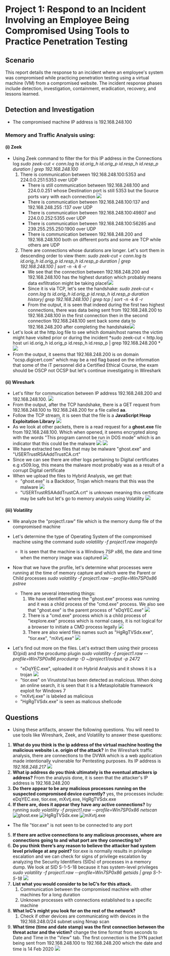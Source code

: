 # Project 1: Respond to an Incident Involving an Employee Being Compromised Using Tools to Practice Penetration Testing

## Scenario 
This report details the response to an incident where an employee's system was compromised while practicing penetration testing using a virtual machine (VM) from a compromised website. The incident response phases include detection, investigation, containment, eradication, recovery, and lessons learned.

## Detection and Investigation
- The compromised machine IP address is 192.168.248.100

### Memory and Traffic Analysis using:
#### (i) Zeek
- Using Zeek command to filter the for this IP address in the Connections log
    *sudo zeek-cut < conn.log ts id.orig_h id.orig_p id.resp_h id.resp_p duration | grep 192.168.248.100*
    1.  There is communication between 192.168.248.100:5353 and 224.0.0.251:5353 over UDP
        - There is still communication between 192.168.248.100 and 224.0.0.251 whose Destination port is still 5353 but the Source ports vary with each connection ![](images/image.png)
        - There is communication between 192.168.248.100:137 and 192.168.248.255 :137 over UDP
        - There is communication between 192.168.248.100:49807 and 224.0.0.252:5355 over UDP
        - There is communication between 192.168.248.100:56285 and 239.255.255.250:1900 over UDP
        - There is communication between 192.168.248.200 and 192.168.248.100 both on different ports and some are TCP while others are UDP
    2. There are connections whose durations are longer. Let's sort them in descending order to view them: *sudo zeek-cut < conn.log ts id.orig_h id.orig_p id.resp_h id.resp_p duration | grep 192.168.248.100 | sort -n -k 6 -r*
        - We see that the connection between 192.168.248.200 and 192.168.248.100 has the highest duration which probably means data exfiltration might be taking place!![](images/image-2.png)
        - Since it is via TCP, let's see the handshake:
            *sudo zeek-cut < conn.log ts id.orig_h id.orig_p id.resp_h id.resp_p duration history| grep 192.168.248.100 | grep tcp | sort -n -k 6 -r*
        - From the output, it is seen that indeed during the first two highest connections, there was data being sent from 192.168.248.200 to 192.168.248.100 in the first connection then in the second connection 192.168.248.100 sent back some data to 192.168.248.200 after completing the handshake![](images/image-3.png)
- Let's look at the http.log file to see which domain/host names the victim might have visited prior or during the incident
    *sudo zeek-cut < http.log host uri id.orig_h id.orig_p id.resp_h id.resp_p | grep 192.168.248.200 *
    ![](images/image-4.png)
- From the output, it seems that 192.168.248.200 is on domain "ocsp.digicert.com" which may be a red flag based on the information that some of the iT personnel did a Certified Ethical Course, the exam should be OSCP not OCSP but let's continue investigating in Wireshark

#### (ii) Wireshark
- Let's filter for communication between IP address 192.168.248.200 and 192.168.248.100. ![](images/image-5.png) 
- From the output, after the TCP handshake, there is a GET request from 192.168.248.100 to 192.168.248.200 for a file called **aa**. 
- Follow the TCP stream, it is seen that the file is a **JavaScript Heap Exploitation Library**
![](images/image-8.png)
- As we look at other packets, there is a read request for a **ghost.exe** file from 192.168.248.100. Which when opened, it seems encrypted along with the words "This program cannot be run in DOS mode" which is an indicator that this could be the malware
![](images/image-6.png) 
![](images/image-7.png)
- We have extracted two files that may be malware "ghost.exe" and "USERTrustRSAAddTrustCA.crt"
- Since we can see there are other logs pertaining to Digital certificates e.g x509.log, this means the malware most probably was as a result of a corrupt Digital certificate
- When we upload the files to Hybrid Analysis, we get that:
    - "ghost.exe" is a Backdoor, Trojan which means that this was the malware 
        ![](images/image-9.png)
    - "USERTrustRSAAddTrustCA.crt" is unknown meaning this certificate may be safe but let's go to memory analysis using Volatility
        ![](images/image-10.png)

#### (iii) Volatility
- We analyze the "project1.raw" file which is the memory dump file of the compromised machine
- Let's determine the type of Operating System of the compromised machine using the command
    *sudo volatility -f project1.raw imageinfo*
    - It is seen that the machine is a Windows 7SP x86, the date and time when the memory image was captured 
    ![](images/image-11.png)

- Now that we have the profile, let's determine what processes were running at the time of memory capture and which were the Parent or Child processes
    *sudo volatility -f project1.raw --profile=Win7SP0x86 pstree*
    - There are several interesting things:
        1. We have identified where the "ghost.exe" process was running and it was a child process of the "cmd.exe" process. We also see that "ghost.exe" is the parent process of "eDqYEC.exe" ![](images/image-14.png)
        2. There is a "cmd.exe" process which is a child process of "iexplore.exe" process which is normal cases, it is not logical for a browser to initiate a CMD process legally ![](images/image-13.png)
        3. There are also wierd files names such as "HgRgTVSdx.exe", "tior.exe", "mXvtj.exe" ![](images/image-12.png) 
        
- Let's find out more on the files. Let's extract them using their process ID(pid) and the procdump plugin 
    *sudo volatility -f project1.raw --profile=Win7SP0x86 procdump -D ~/project1/output -p 2472*
    - "eDqYEC.exe", uploaded it on Hybrid Analysis and it shows it is a trojan ![](images/image-15.png)
    - "tior.exe" on Virustotal has been detected as malicious. When doing an online search, it is seen that it is a Metasploitable framework exploit for Windows 7
    - "mXvtj.exe" is labeled as malicious
    - "HgRgTVSdx.exe" is seen as malicous shellcode

## Questions
- Using these artifacts, answer the following questions. You will need to use tools like Wireshark, Zeek, and Volatility to answer these questions:

1. **What do you think is the ip address of the virtual machine hosting the malicious website i.e. origin of the attack?** In the Wireshark traffic analysis, there are connections to the DVWA which is a web application made intentionally vulnerable for Pentesting purposes. Its IP address is *192.168.248.217*
![](images/image-16.png)
2. **What ip address do you think ultimately is the eventual attackers ip address?** From the analysis done, it is seen that the attacker's IP address is 192.168.248.200
3. **Do there appear to be any malicious processes running on the suspected compromised device currently?** yes, the processes include: eDqYEC.exe, tior.exe, mXvtj.exe, HgRgTVSdx.exe
4. **If there are, does it appear they have any active connections?** by running 
*sudo volatility -f project1.raw --profile=Win7SP0x86 netscan*
![ghost.exe](images/image-17.png)
![HgRgTVSdx.exe](images/image-18.png)
![mXvtj.exe](images/image-19.png)
- The file "tior.exe" is not seen to be connected to any port
5. **If there are active connections to any malicious processes, where are connections going to and what port are they connecting to?**
7. **Do you think there’s any reason to believe the attacker had system level privilege at any point?** tior.exe is normally results in privilege escalation and we can check for signs of privilege escalation by analyzing the Security Identifiers (SIDs) of processes in a memory dump. We look at SID S-1-5-18 because it has system-level privileges
*sudo volatility -f project1.raw --profile=Win7SP0x86 getsids | grep S-1-5-18*
![](images/image-20.png)
8. **List what you would consider to be IoC’s for this attack.**
    1. Communication between the compromised machine with other machines for a long duration
    2. Unknown processes with connections established to a specific machine
9. **What IoC’s might you look for on the rest of the network?**
    1. Check if other devices are communicating with devices in the 192.168.248.0/24 subnet using Nmap scan 
10. **What time (time and date stamp) was the first connection between the threat actor and the victim?**
change the time format from seconds to Date and Time in the "View" tab. The first connection is the SYN packet being sent from 192.168.248.100 to 192.168.248.200 which the date and time is 14 Feb 2020
![](images/image-22.png)